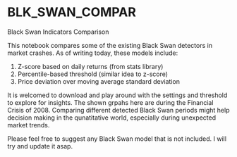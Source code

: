 # BLK_SWAN_COMPAR
Black Swan Indicators Comparison

This notebook compares some of the existing Black Swan detectors in market crashes. As of writing today, these models include:

1. Z-score based on daily returns (from stats library)
3. Percentile-based threshold (similar idea to z-score)
3. Price deviation over moving average standard deviation

It is welcomed to download and play around with the settings and threshold to explore for insights. The shown grpahs here are during the Financial Crisis of 2008.
Comparing different detected Black Swan periods might help decision making in the qunatitative world, especially during unexpected market trends.

Please feel free to suggest any Black Swan model that is not included. I will try and update it asap.
